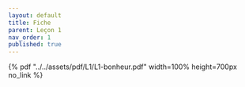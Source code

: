 ```yaml
---
layout: default
title: Fiche
parent: Leçon 1
nav_order: 1
published: true
---
```


{% pdf "../../assets/pdf/L1/L1-bonheur.pdf" width=100% height=700px no_link %}